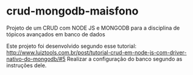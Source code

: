 # crud-mongodb-maisfono
Projeto de um CRUD com NODE JS e MONGODB para a disciplina de tópicos avançados em banco de dados

Este projeto foi desenvolvido segundo esse tutorial: http://www.luiztools.com.br/post/tutorial-crud-em-node-js-com-driver-nativo-do-mongodb/#5 
Realizar a configuração do banco segundo as instruções dele.

